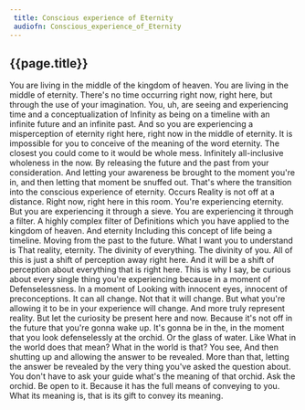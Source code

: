 ```yaml
---
 title: Conscious experience of Eternity
 audiofn: Conscious_experience_of_Eternity
---
```


## {{page.title}}

You are living in the middle of the kingdom of heaven. You are living in
the middle of eternity. There's no time occurring right now, right here,
but through the use of your imagination. You, uh, are seeing and
experiencing time and a conceptualization of Infinity as being on a
timeline with an infinite future and an infinite past. And so you are
experiencing a misperception of eternity right here, right now in the
middle of eternity. It is impossible for you to conceive of the meaning
of the word eternity. The closest you could come to it would be whole
mess. Infinitely all-inclusive wholeness in the now. By releasing the
future and the past from your consideration. And letting your awareness
be brought to the moment you're in, and then letting that moment be
snuffed out. That's where the transition into the conscious experience
of eternity. Occurs Reality is not off at a distance. Right now, right
here in this room. You're experiencing eternity. But you are
experiencing it through a sieve. You are experiencing it through a
filter. A highly complex filter of Definitions which you have applied to
the kingdom of heaven. And eternity Including this concept of life being
a timeline. Moving from the past to the future. What I want you to
understand is That reality, eternity. The divinity of everything. The
divinity of you. All of this is just a shift of perception away right
here. And it will be a shift of perception about everything that is
right here. This is why I say, be curious about every single thing
you're experiencing because in a moment of Defenselessness. In a moment
of Looking with innocent eyes, innocent of preconceptions. It can all
change. Not that it will change. But what you're allowing it to be in
your experience will change. And more truly represent reality. But let
the curiosity be present here and now. Because it's not off in the
future that you're gonna wake up. It's gonna be in the, in the moment
that you look defenselessly at the orchid. Or the glass of water. Like
What in the world does that mean? What in the world is that? You see,
And then shutting up and allowing the answer to be revealed. More than
that, letting the answer be revealed by the very thing you've asked the
question about. You don't have to ask your guide what's the meaning of
that orchid. Ask the orchid. Be open to it. Because it has the full
means of conveying to you. What its meaning is, that is its gift to
convey its meaning.

